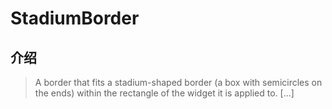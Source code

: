 # StadiumBorder

## 介绍

> A border that fits a stadium-shaped border (a box with semicircles on the ends) within the rectangle of the widget it is applied to. [...]
